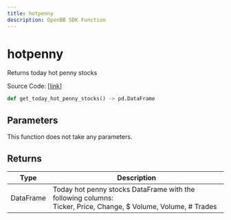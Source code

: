 ```yaml
---
title: hotpenny
description: OpenBB SDK Function
---
```


# hotpenny

Returns today hot penny stocks

Source Code: [[link](https://github.com/OpenBB-finance/OpenBBTerminal/tree/main/openbb_terminal/stocks/discovery/shortinterest_model.py#L38)]

```python
def get_today_hot_penny_stocks() -> pd.DataFrame
```
## Parameters

This function does not take any parameters.

## Returns

| Type | Description |
| ---- | ----------- |
| DataFrame | Today hot penny stocks DataFrame with the following columns:<br/>Ticker, Price, Change, $ Volume, Volume, # Trades |


